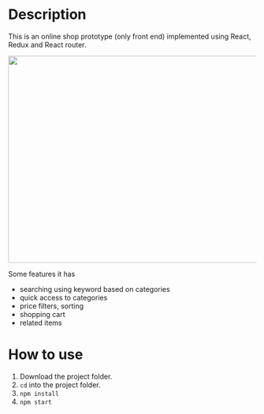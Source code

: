 # Description

This is an online shop prototype (only front end) implemented using React, Redux and React router.

<img src="https://raw.githubusercontent.com/giorgi-m/online-shop/master/src/Images/scrn.gif" width="820" height="420">
 

Some features it has
- searching using keyword based on categories
- quick access to categories
- price filters, sorting
- shopping cart
- related items

# How to use

1. Download the project folder.
2. ```cd``` into the project folder.
3. ```npm install```
4. ```npm start```

